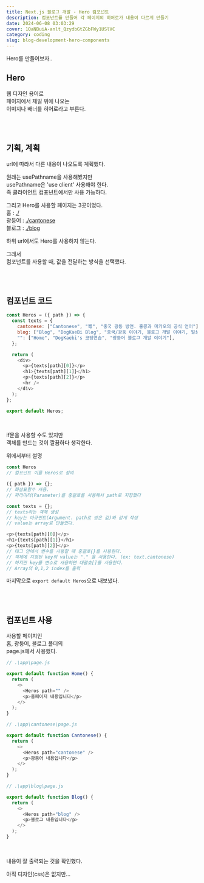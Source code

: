 ```yaml
---
title: Next.js 블로그 개발 - Hero 컴포넌트
description: 컴포넌트를 만들어 각 페이지의 히어로가 내용이 다르게 만들기
date: 2024-06-08 03:03:29
cover: 1QaNBuiA-anlt_QzydbGtZGbFWy1USlVC
category: coding
slug: blog-development-hero-components
---
```


Hero를 만들어보자..

## Hero

웹 디자인 용어로  
페이지에서 제일 위에 나오는  
이미지나 배너를 히어로라고 부른다.

<br><br>

## 기획, 계획

url에 따라서 다른 내용이 나오도록 계획했다.

원래는 usePathname을 사용해봤지만  
usePathname은 'use client' 사용해야 한다.  
즉 클라이언트 컴포넌트에서만 사용 가능하다.

그리고 Hero를 사용할 페이지는 3곳이었다.  
홈 : [./](/)  
광둥어 : [./cantonese](/cantonese)  
블로그 : [./blog](/blog)

하위 url에서도 Hero를 사용하지 않는다.

그래서  
컴포넌트를 사용할 때, 값을 전달하는 방식을 선택했다.

<br><br>

## 컴포넌트 코드

```js
const Heros = ({ path }) => {
  const texts = {
    cantonese: ["Cantonese", "粵", "중국 광동 방언. 홍콩과 마카오의 공식 언어"],
    blog: ["Blog", "DogKaeBi Blog", "중국/광둥 이야기, 블로그 개발 이야기, 일상 이야기"],
    "": ["Home", "DogKaebi's 코딩연습", "광둥어 블로그 개발 이야기"],
  };

  return (
    <div>
      <p>{texts[path][0]}</p>
      <h1>{texts[path][1]}</h1>
      <p>{texts[path][2]}</p>
      <hr />
    </div>
  );
};

export default Heros;
```

<br>

if문을 사용할 수도 있지만  
객체를 만드는 것이 깔끔하다 생각한다.

위에서부터 설명

```js
const Heros
// 컴포넌트 이름 Heros로 정의
```

```js
({ path }) => {};
// 화살표함수 사용.
// 파라미터(Parameter)를 중괄호를 사용해서 path로 지정했다
```

```js
const texts = {};
// texts라는 객체 생성
// key는 아규먼트(Argument. path로 받은 값)와 같게 작성
// value는 array로 만들었다.
```

```js
<p>{texts[path][0]}</p>
<h1>{texts[path][1]}</h1>
<p>{texts[path][2]}</p>
// 태그 안에서 변수를 사용할 때 중괄호{}를 사용한다.
// 객체에 지정된 key의 value는 "." 을 사용한다. (ex: text.cantonese)
// 하지만 key를 변수로 사용하면 대괄호[]를 사용한다.
// Array의 0,1,2 index를 출력
```

마지막으로 `export default Heros`으로 내보냈다.

<br><br>

## 컴포넌트 사용

사용할 페이지인  
홈, 광둥어, 블로그 폴더의  
page.js에서 사용했다.

```js
// .\app\page.js

export default function Home() {
  return (
    <>
      <Heros path="" />
      <p>홈페이지 내용입니다</p>
    </>
  );
}
```

```js
// .\app\cantonese\page.js

export default function Cantonese() {
  return (
    <>
      <Heros path="cantonese" />
      <p>광둥어 내용입니다</p>
    </>
  );
}
```

```js
// .\app\blog\page.js

export default function Blog() {
  return (
    <>
      <Heros path="blog" />
      <p>블로그 내용입니다</p>
    </>
  );
}
```

<br>

내용이 잘 출력되는 것을 확인했다.

아직 디자인(css)은 없지만...
